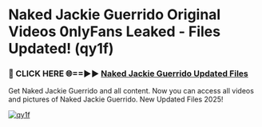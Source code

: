 # Naked Jackie Guerrido Original Videos 0nlyFans Leaked - Files Updated! (qy1f)

<h3>🔴 CLICK HERE 🌐==►► <a href="https://tinyurl.com/up5wt9bj" rel="nofollow">Naked Jackie Guerrido Updated Files</a></h3>

Get Naked Jackie Guerrido and all content. Now you can access all videos and pictures of Naked Jackie Guerrido. New Updated Files 2025!

[![qy1f](https://i.imgur.com/ABiUzMV.gif)](https://tinyurl.com/up5wt9bj)
